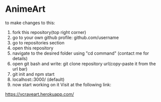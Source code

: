 # AnimeArt
to make changes to this:
1. fork this repository(top right corner)
2. go to your own github profile: github.com/username
3. go to repositories section
4. open this repository
5. navigate to the desired folder using "cd command" (contact me for details)
6. open git bash and write: git clone repository url(copy-paste it from the url bar)
7. git init and npm start
8. localhost::3000/   (default)
9. now start working on it
Visit at the following link:

https://vcraveart.herokuapp.com/
